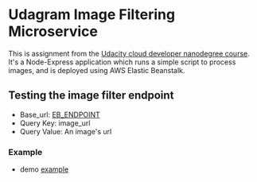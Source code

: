 # Udagram Image Filtering Microservice
This is assignment from the [Udacity cloud developer nanodegree course](https://www.udacity.com/course/cloud-developer-nanodegree--nd9990). It's a Node-Express application which runs a simple script to 
process images, and is deployed using AWS Elastic Beanstalk.

## Testing the image filter endpoint

- Base_url: [EB_ENDPOINT](http://udacity-dev-kuchlong-dev.us-west-2.elasticbeanstalk.com)
- Query Key: image_url
- Query Value: An image's url

### Example
 - demo [example](http://udacity-dev-kuchlong-dev.us-west-2.elasticbeanstalk.com/filteredimage?image_url=https://upload.wikimedia.org/wikipedia/commons/b/bd/Golden_tabby_and_white_kitten_n01.jpg)
